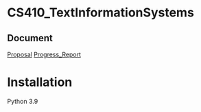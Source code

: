# CS410_TextInformationSystems
## Document
[Proposal](./Doc/Proposal.pdf)
[Progress_Report](./Doc/Progress_Report.pdf)
# Installation
Python 3.9